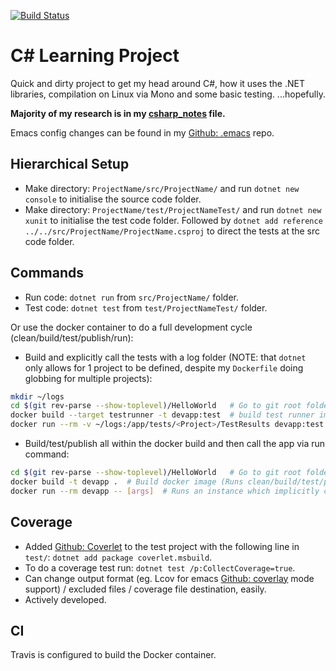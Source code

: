 [![Build Status](https://travis-ci.com/jackson15j/c_sharp_random_project_for_learning.svg?branch=master)](https://travis-ci.com/jackson15j/c_sharp_random_project_for_learning)

C# Learning Project
===================

Quick and dirty project to get my head around C#, how it uses the .NET
libraries, compilation on Linux via Mono and some basic testing. ...hopefully.

**Majority of my research is in my [csharp_notes] file.**

Emacs config changes can be found in my [Github: .emacs] repo.

Hierarchical Setup
------------------

* Make directory: `ProjectName/src/ProjectName/` and run `dotnet new console`
  to initialise the source code folder.
* Make directory: `ProjectName/test/ProjectNameTest/` and run `dotnet new
  xunit` to initialise the test code folder. Followed by `dotnet add reference
  ../../src/ProjectName/ProjectName.csproj` to direct the tests at the src code
  folder.

Commands
--------

* Run code: `dotnet run` from `src/ProjectName/` folder.
* Test code: `dotnet test` from `test/ProjectNameTest/` folder.

Or use the docker container to do a full development cycle
(clean/build/test/publish/run):

* Build and explicitly call the tests with a log folder (NOTE: that `dotnet`
  only allows for 1 project to be defined, despite my `Dockerfile` doing
  globbing for multiple projects):

```bash
mkdir ~/logs
cd $(git rev-parse --show-toplevel)/HelloWorld   # Go to git root folder.
docker build --target testrunner -t devapp:test  # build test runner image.
docker run --rm -v ~/logs:/app/tests/<Project>/TestResults devapp:test  # runs the test runner instance with log output.
```

* Build/test/publish all within the docker build and then call the app via run
  command:

```bash
cd $(git rev-parse --show-toplevel)/HelloWorld   # Go to git root folder.
docker build -t devapp .  # Build docker image (Runs clean/build/test/publish).
docker run --rm devapp -- [args]  # Runs an instance which implicitly calls `dotnet run`.
```

Coverage
--------

* Added [Github: Coverlet] to the test project with the following line in
  `test/`: `dotnet add package coverlet.msbuild`.
* To do a coverage test run: `dotnet test /p:CollectCoverage=true`.
* Can change output format (eg. Lcov for emacs [Github: coverlay] mode support)
  / excluded files / coverage file destination, easily.
* Actively developed.

CI
--

Travis is configured to build the Docker container.

[csharp_notes]: https://github.com/jackson15j/programming_notes/blob/master/csharp_notes.md
[Github: .emacs]: https://github.com/jackson15j/dot_emacs
[Github: Coverlet]: https://github.com/tonerdo/coverlet
[Github: coverlay]: https://github.com/twada/coverlay.el

